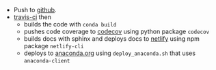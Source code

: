- Push to [github](https://github.com/yoavram/curveball).
- [travis-ci](https://travis-ci.com/yoavram/curveball) then 
    - builds the code with `conda build`
    - pushes code coverage to [codecov](https://codecov.io/gh/yoavram/curveball) using python package `codecov`
    - builds docs with sphinx and deploys docs to [netlify](https://app.netlify.com/sites/curveball) using npm package `netlify-cli`
    - deploys to [anaconda.org](https://anaconda.org/yoavram/curveball) using `deploy_anaconda.sh` that uses `anaconda-client`
